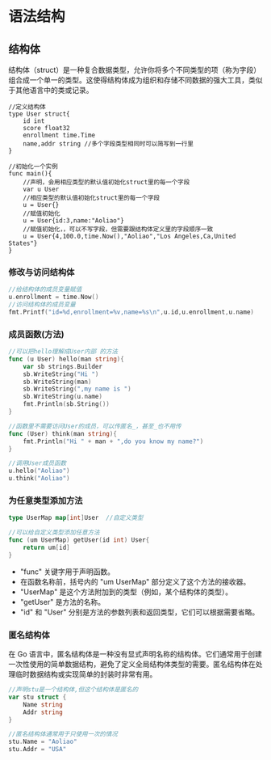 # 语法结构

## 结构体

结构体（struct）是一种复合数据类型，允许你将多个不同类型的项（称为字段）组合成一个单一的类型。这使得结构体成为组织和存储不同数据的强大工具，类似于其他语言中的类或记录。

```go:line-numbers
//定义结构体
type User struct{
    id int
    score float32
    enrollment time.Time
    name,addr string //多个字段类型相同时可以简写到一行里
}

//初始化一个实例
func main(){
    //声明，会用相应类型的默认值初始化struct里的每一个字段
    var u User
    //相应类型的默认值初始化struct里的每一个字段
    u = User{}
    //赋值初始化
    u = User{id:3,name:"Aoliao"}
    //赋值初始化，，可以不写字段，但需要跟结构体定义里的字段顺序一致
    u = User{4,100.0,time.Now(),"Aoliao","Los Angeles,Ca,United States"}
}
```

### 修改与访问结构体

```go
//给结构体的成员变量赋值
u.enrollment = time.Now()
//访问结构体的成员变量
fmt.Printf("id=%d,enrollment=%v,name=%s\n",u.id,u.enrollment,u.name)
```

### 成员函数(方法)

```go
//可以把hello理解成User内部 的方法
func (u User) hello(man string){
    var sb strings.Builder
    sb.WriteString("Hi ")
    sb.WriteString(man)
    sb.WriteString(",my name is ")
    sb.WriteString(u.name)
    fmt.Println(sb.String())
}

//函数里不需要访问User的成员，可以传匿名_，甚至_也不用传
func (User) think(man string){
    fmt.Println("Hi " + man + ",do you know my name?")
}

//调用User成员函数
u.hello("Aoliao")
u.think("Aoliao")
```

### 为任意类型添加方法

```go
type UserMap map[int]User  //自定义类型

//可以给自定义类型添加任意方法
func (um UserMap) getUser(id int) User{
    return um[id]
}
```

- "func" 关键字用于声明函数。
- 在函数名称前，括号内的 "um UserMap" 部分定义了这个方法的接收器。
- "UserMap" 是这个方法附加到的类型（例如，某个结构体的类型）。
- "getUser" 是方法的名称。
- "id" 和 "User" 分别是方法的参数列表和返回类型，它们可以根据需要省略。

### 匿名结构体

在 Go 语言中，匿名结构体是一种没有显式声明名称的结构体。它们通常用于创建一次性使用的简单数据结构，避免了定义全局结构体类型的需要。匿名结构体在处理临时数据结构或实现简单的封装时非常有用。

```go
//声明stu是一个结构体,但这个结构体是匿名的
var stu struct {
    Name string
    Addr string
}

//匿名结构体通常用于只使用一次的情况
stu.Name = "Aoliao"
stu.Addr = "USA"
```
